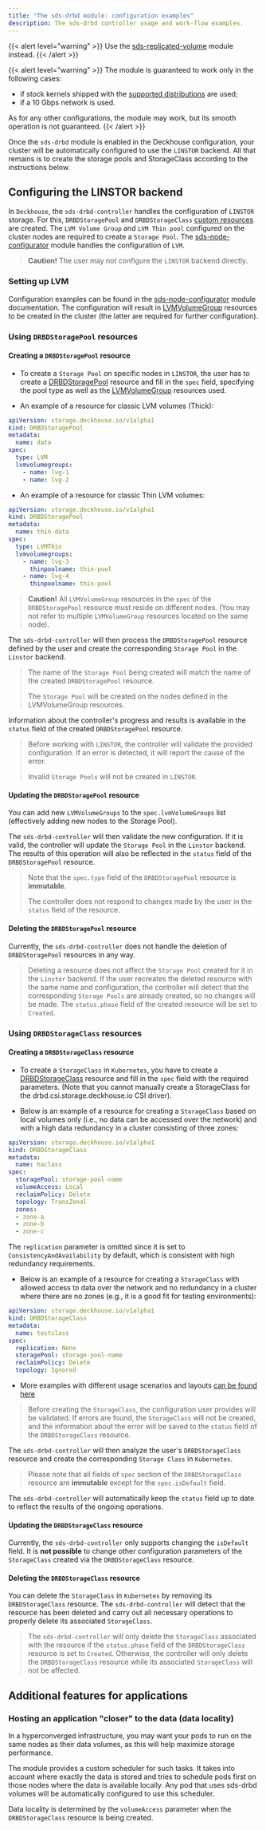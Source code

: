 ```yaml
---
title: "The sds-drbd module: configuration examples"
description: The sds-drbd controller usage and work-flow examples.
---
```


{{< alert level="warning" >}}
Use the [sds-replicated-volume](https://deckhouse.ru/modules/sds-replicated-volume/stable/) module instead.
{{< /alert >}}

{{< alert level="warning" >}}
The module is guaranteed to work only in the following cases:
- if stock kernels shipped with the [supported distributions](https://deckhouse.io/documentation/v1/supported_versions.html#linux) are used;
- if a 10 Gbps network is used.

As for any other configurations, the module may work, but its smooth operation is not guaranteed.
{{< /alert >}}

Once the `sds-drbd` module is enabled in the Deckhouse configuration, your cluster will be automatically configured to use the `LINSTOR` backend. All that remains is to create the storage pools and StorageClass according to the instructions below.

## Configuring the LINSTOR backend

In `Deckhouse`, the `sds-drbd-controller` handles the configuration of `LINSTOR` storage. For this, `DRBDStoragePool` and `DRBDStorageClass` [custom resources](./cr.html) are created. The `LVM Volume Group` and `LVM Thin pool` configured on the cluster nodes are required to create a `Storage Pool`. The [sds-node-configurator](../../sds-node-configurator/stable/) module handles the configuration of `LVM`.

> **Caution!** The user may not configure the `LINSTOR` backend directly.

### Setting up LVM

Configuration examples can be found in the [sds-node-configurator](../../sds-node-configurator/stable/usage.html) module documentation. The configuration will result in [LVMVolumeGroup](./../../sds-node-configurator/stable/cr.html#lvmvolumegroup) resources to be created in the cluster (the latter are required for further configuration).

### Using `DRBDStoragePool` resources

#### Creating a `DRBDStoragePool` resource

- To create a `Storage Pool` on specific nodes in `LINSTOR`, the user has to create a [DRBDStoragePool](./cr.html#drbdstoragepool) resource and fill in the `spec` field, specifying the pool type as well as the [LVMVolumeGroup](../../sds-node-configurator/stable/cr.html#lvmvolumegroup) resources used.

- An example of a resource for classic LVM volumes (Thick):

```yaml
apiVersion: storage.deckhouse.io/v1alpha1
kind: DRBDStoragePool
metadata:
  name: data
spec:
  type: LVM
  lvmvolumegroups:
    - name: lvg-1
    - name: lvg-2
```

- An example of a resource for classic Thin LVM volumes:

```yaml
apiVersion: storage.deckhouse.io/v1alpha1
kind: DRBDStoragePool
metadata:
  name: thin-data
spec:
  type: LVMThin
  lvmvolumegroups:
    - name: lvg-3
      thinpoolname: thin-pool
    - name: lvg-4
      thinpoolname: thin-pool
```

> **Caution!** All `LVMVolumeGroup` resources in the `spec` of the `DRBDStoragePool` resource must reside on different nodes. (You may not refer to multiple `LVMVolumeGroup` resources located on the same node).

The `sds-drbd-controller` will then process the `DRBDStoragePool` resource defined by the user and create the corresponding `Storage Pool` in the `Linstor` backend.

> The name of the `Storage Pool` being created will match the name of the created `DRBDStoragePool` resource.
>
> The `Storage Pool` will be created on the nodes defined in the LVMVolumeGroup resources.

Information about the controller's progress and results is available in the `status` field of the created `DRBDStoragePool` resource.

> Before working with `LINSTOR`, the controller will validate the provided configuration. If an error is detected, it will report the cause of the error.
>
> Invalid `Storage Pools` will not be created in `LINSTOR`.

#### Updating the `DRBDStoragePool` resource

You can add new `LVMVolumeGroups` to the `spec.lvmVolumeGroups` list (effectively adding new nodes to the Storage Pool).

The `sds-drbd-controller` will then validate the new configuration. If it is valid, the controller will update the `Storage Pool` in the `Linstor` backend. The results of this operation will also be reflected in the `status` field of the `DRBDStoragePool` resource.

> Note that the `spec.type` field of the `DRBDStoragePool` resource is **immutable**.
>
> The controller does not respond to changes made by the user in the `status` field of the resource.

#### Deleting the `DRBDStoragePool` resource

Currently, the `sds-drbd-controller` does not handle the deletion of `DRBDStoragePool` resources in any way.

> Deleting a resource does not affect the `Storage Pool` created for it in the `Linstor` backend.
If the user recreates the deleted resource with the same name and configuration, the controller will detect that the corresponding `Storage Pools` are already created, so no changes will be made.
The `status.phase` field of the created resource will be set to `Created`.

### Using `DRBDStorageClass` resources

#### Creating a `DRBDStorageClass` resource

- To create a `StorageClass` in `Kubernetes`, you have to create a [DRBDStorageClass](./cr.html#drbdstorageclass) resource and fill in the `spec` field with the required parameters. (Note that you cannot manually create a StorageClass for the drbd.csi.storage.deckhouse.io CSI driver).

- Below is an example of a resource for creating a `StorageClass` based on local volumes only (i.e., no data can be accessed over the network) and with a high data redundancy in a cluster consisting of three zones:

```yaml
apiVersion: storage.deckhouse.io/v1alpha1
kind: DRBDStorageClass
metadata:
  name: haclass
spec:
  storagePool: storage-pool-name
  volumeAccess: Local
  reclaimPolicy: Delete
  topology: TransZonal
  zones:
  - zone-a
  - zone-b
  - zone-c
```

The `replication` parameter is omitted since it is set to `ConsistencyAndAvailability` by default, which is consistent with high redundancy requirements.

- Below is an example of a resource for creating a `StorageClass` with allowed access to data over the network and no redundancy in a cluster where there are no zones (e.g., it is a good fit for testing environments):

```yaml
apiVersion: storage.deckhouse.io/v1alpha1
kind: DRBDStorageClass
metadata:
  name: testclass
spec:
  replication: None
  storagePool: storage-pool-name
  reclaimPolicy: Delete
  topology: Ignored
```

- More examples with different usage scenarios and layouts [can be found here](./layouts.html)

> Before creating the `StorageClass`, the configuration user provides will be validated.
> If errors are found, the `StorageClass` will not be created, and the information about the error will be saved to the `status` field of the `DRBDStorageClass` resource.

The `sds-drbd-controller` will then analyze the user's `DRBDStorageClass` resource and create the corresponding `Storage Class` in `Kubernetes`.

> Please note that all fields of `spec` section of the `DRBDStorageClass` resource are **immutable** except for the `spec.isDefault` field.

The `sds-drbd-controller` will automatically keep the `status` field up to date to reflect the results of the ongoing operations.

#### Updating the `DRBDStorageClass` resource

Currently, the `sds-drbd-controller` only supports changing the `isDefault` field. It is **not possible** to change other configuration parameters of the `StorageClass` created via the `DRBDStorageClass` resource.

#### Deleting the `DRBDStorageClass` resource

You can delete the `StorageClass` in `Kubernetes` by removing its `DRBDStorageClass` resource.
The `sds-drbd-controller` will detect that the resource has been deleted and carry out all necessary operations to properly delete its associated `StorageClass`.

> The `sds-drbd-controller` will only delete the `StorageClass` associated with the resource if the `status.phase` field of the `DRBDStorageClass` resource is set to `Created`. Otherwise, the controller will only delete the `DRBDStorageClass` resource while its associated `StorageClass` will not be affected.

## Additional features for applications

### Hosting an application "closer" to the data (data locality)

In a hyperconverged infrastructure, you may want your pods to run on the same nodes as their data volumes, as this will help maximize storage performance.

The module provides a custom scheduler for such tasks. It takes into account where exactly the data is stored and tries to schedule pods first on those nodes where the data is available locally.
Any pod that uses sds-drbd volumes will be automatically configured to use this scheduler.

Data locality is determined by the `volumeAccess` parameter when the `DRBDStorageClass` resource is being created.
